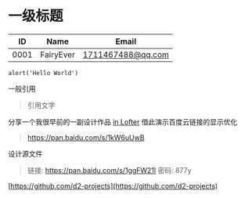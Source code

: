 # 一级标题

| ID | Name | Email |
| --- | --- | --- |
| 0001 | FairyEver | 1711467488@qq.com |

```
alert('Hello World')
```

一般引用

> 引用文字

分享一个我很早前的一副设计作品 [in Lofter](http://fairyever.lofter.com/post/16ff00_6796fe8) 借此演示百度云链接的显示优化

> https://pan.baidu.com/s/1kW6uUwB

设计源文件

> 链接: https://pan.baidu.com/s/1ggFW21l 密码: 877y

[https://github.com/d2-projects](https://github.com/d2-projects)
